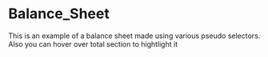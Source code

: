 # Balance_Sheet

 This is an example of a balance sheet made using various pseudo selectors.
 Also you can hover over total section to hightlight it 

